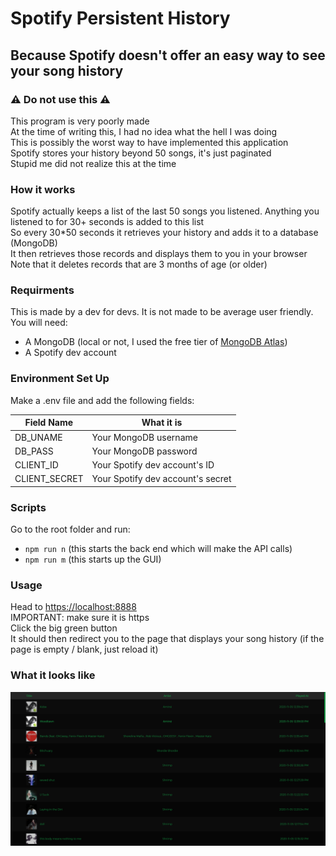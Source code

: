 # Spotify Persistent History
## Because Spotify doesn't offer an easy way to see your song history


### ⚠️ Do not use this ⚠️
This program is very poorly made <br>
At the time of writing this, I had no idea what the hell I was doing <br>
This is possibly the worst way to have implemented this application <br>
Spotify stores your history beyond 50 songs, it's just paginated <br>
Stupid me did not realize this at the time

### How it works
Spotify actually keeps a list of the last 50 songs you listened. Anything you listened to for 30+ seconds is added to this list<br>
So every 30\*50 seconds it retrieves your history and adds it to a database (MongoDB)<br>
It then retrieves those records and displays them to you in your browser<br>
Note that it deletes records that are 3 months of age (or older)

### Requirments
This is made by a dev for devs. It is not made to be average user friendly. <br>
You will need:

- A MongoDB (local or not, I used the free tier of [MongoDB Atlas](https://www.mongodb.com/cloud/atlas))
- A Spotify dev account

### Environment Set Up
Make a .env file and add the following fields:

| Field Name     | What it is                        |
|--------------|------------------------------|
| DB_UNAME  	 | Your MongoDB username             |
| DB_PASS		 | Your MongoDB password             |
| CLIENT_ID	     | Your Spotify dev account's ID     |
| CLIENT_SECRET  | Your Spotify dev account's secret |

### Scripts
Go to the root folder and run:

- `npm run n` (this starts the back end which will make the API calls)
- `npm run m` (this starts up the GUI)

### Usage
Head to [https://localhost:8888](https://localhost:8888)
<br>IMPORTANT: make sure it is https<br>
Click the big green button<br>
It should then redirect you to the page that displays your song history (if the page is empty / blank, just reload it)

### What it looks like
![GUI Example](./example.png)
